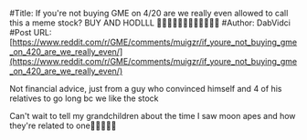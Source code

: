 #Title: If you're not buying GME on 4/20 are we really even allowed to call this a meme stock? BUY AND HODLLL 🚀🚀🚀💎💎💎🙌🙌🙌🚀🚀🚀
#Author: DabVidci
#Post URL: [https://www.reddit.com/r/GME/comments/muigzr/if_youre_not_buying_gme_on_420_are_we_really_even/](https://www.reddit.com/r/GME/comments/muigzr/if_youre_not_buying_gme_on_420_are_we_really_even/)


Not financial advice, just from a guy who convinced himself and 4 of his relatives to go long bc we like the stock

Can't wait to tell my grandchildren about the time I saw moon apes and how they're related to one🚀🚀🚀🚀🚀